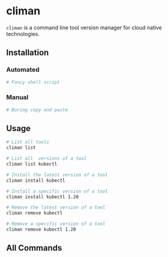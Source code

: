 # climan

`climan` is a command line tool version manager for cloud native technologies.

## Installation
### Automated
```bash
# Fancy shell script
```

### Manual
```bash
# Boring copy and paste
```

## Usage
```bash
# List all tools
climan list

# List all  versions of a tool
climan list kubectl

# Install the latest version of a tool
climan install kubectl

# Install a specific version of a tool
climan install kubectl 1.20

# Remove the latest version of a tool
climan remove kubectl

# Remove a specific version of a tool
climan remove kubectl 1.20

```

## All Commands
